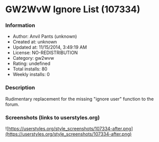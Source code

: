 # GW2WvW Ignore List (107334)

### Information
- Author: Anvil Pants (unknown)
- Created at: unknown
- Updated at: 11/15/2014, 3:49:19 AM
- License: NO-REDISTRIBUTION
- Category: gw2wvw
- Rating: undefined
- Total installs: 80
- Weekly installs: 0


### Description
Rudimentary replacement for the missing "ignore user" function to the forum.


### Screenshots (links to userstyles.org)
![https://userstyles.org/style_screenshots/107334-after.png](https://userstyles.org/style_screenshots/107334-after.png)


